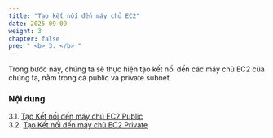 ```yaml
---
title: "Tạo kết nối đến máy chủ EC2"
date: 2025-09-09
weight: 3
chapter: false
pre: " <b> 3. </b> "
---
```


Trong bước này, chúng ta sẽ thực hiện tạo kết nối đến các máy chủ EC2 của chúng ta, nằm trong cả public và private subnet.

### Nội dung

3.1. [Tạo Kết nối đến máy chủ EC2 Public](3.1-public-instance/) \
3.2. [Tạo Kết nối đến máy chủ EC2 Private](3.2-private-instance/)

